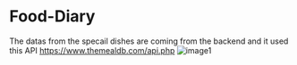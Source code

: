 # Food-Diary

The datas from the specail dishes are coming from the backend and it used this API https://www.themealdb.com/api.php
![image1](https://github.com/SonaSreedhar907/Food-Diary/assets/117377186/97c9fcf8-cac2-4da5-9073-44017ea91b74)
